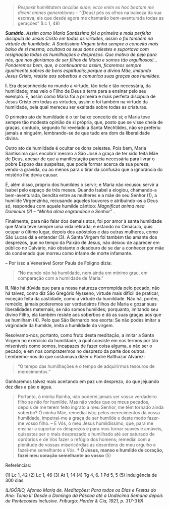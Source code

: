 > *Respexit humilitatem ancillae suae; ecce enim ex hoc beatam me dicent omnes generationes* – “(Deus) pôs os olhos na baixeza da sua escrava; eis que desde agora me chamarão bem-aventurada todas as gerações” (Lc 1, 48)

***Sumário.** Assim como Maria Santíssima foi a primeira e mais perfeita discípula de Jesus Cristo em todas as virtudes, assim o foi também na virtude da humildade. A Santíssima Virgem tinha sempre o conceito mais baixo de si mesma, ocultava os seus dons celestes e suportava com resignação todas as humilhações e desprezos. Que motivo de pejo para nós, que nos gloriamos de ser filhos de Maria e somos tão orgulhosos!… Ponderemos bem, que, a continuarmos assim, ficaremos sempre igualmente pobres de bens espirituais; porque a divina Mãe, imitando Jesus Cristo, resiste aos soberbos e comunica suas graças aos humildes.*

**I.** Era desconhecida no mundo a virtude, tão bela e tão necessária, da humildade; mas veio o Filho de Deus à terra para a ensinar pelo seu exemplo. E, assim como Maria foi a primeira e mais perfeita discípula de Jesus Cristo em todas as virtudes, assim o foi também na virtude da humildade, pela qual mereceu ser exaltada sobre todas as criaturas.

O primeiro ato de humildade é o ter baixo conceito de si; e Maria teve sempre tão modesta opinião de si própria, que, posto que se visse cheia de graças, contudo, segundo foi revelado a Santa Mechtildes, não se preferiu jamais a ninguém, lembrando-se de que tudo era dom da liberalidade divina.

Outro ato de humildade é ocultar os dons celestes. Pois bem, Maria Santíssima quis encobrir mesmo a São José a graça de ter sido feita Mãe de Deus, apesar de que a manifestação parecia necessária para livrar o pobre Esposo das suspeitas, que podia formar acerca da sua pureza, vendo-a gravida, ou ao menos para o tirar da confusão que a ignorância do mistério lhe devia causar.

É, além disso, próprio dos humildes o servir; e Maria não recusou servir a Isabel pelo espaço de três meses. Quando Isabel a elogiou, chamando-a bem-aventurada, bendita entre as mulheres e a mãe de seu Senhor (1), a humilde Virgenzinha, recusando aqueles louvores e atribuindo-os a Deus só, respondeu com aquele humilde cântico: *Magnificat anima mea Dominum (2) – “Minha alma engrandece o Senhor”* .

Finalmente, para não falar dos demais atos, foi por amor à santa humildade que Maria teve sempre uma vida retirada; e estando no Cenáculo, quis ocupar o último lugar, depois dos apóstolos e das outras mulheres, como São Lucas dá a entender (3). A Santa Virgem foi também tão amante dos desprezos, que no tempo da Paixão de Jesus, não deixou de aparecer em público no Calvário, não obstante o desdouro de se dar a conhecer por mãe do condenado que morreu como infame de morte infamante.

– Por isso a Venerável Soror Paula de Foligno dizia:

> “No mundo não há humildade, nem ainda em mínimo grau, em comparação com a humildade de Maria.”

**II.** Não há dúvida que para a nossa natureza corrompida pelo pecado, não há talvez, como diz São Gregório Nysseno, virtude mais difícil de praticar, exceção feita da castidade, como a virtude da humildade. Não há, porém, remédio, jamais poderemos ser verdadeiros filhos de Maria e gozar suas liberalidades maternais, se não somos humildes; porquanto, imitando seu divino Filho, ela também resiste aos soberbos e dá as suas graças aos que se humilham (4). Pelo que São Bernardo nos exorta: Se não podes imitar a virgindade da humilde, imita a humildade da virgem.

Resolvamo-nos, portanto, como fruto desta meditação, a imitar a Santa Virgem no exercício da humildade, a qual consiste em nos termos por tão miseráveis como somos, incapazes de fazer coisa alguma, a não ser o pecado; e em nos comprazermos no desprezo da parte dos outros. Lembremo-nos do que costumava dizer o Padre Balthazar Alvarez:

> “O tempo das humilhações é o tempo de adquirirmos tesouros de merecimentos.”

Ganharemos talvez mais aceitando em paz um desprezo, do que jejuando dez dias a pão e água.

> Portanto, ó minha Rainha, não poderei jamais ser vosso verdadeiro filho se não for humilde. Mas não vedes que os meus pecados, depois de me terem feito ingrato a meu Senhor, me têm tornado ainda soberbo? Ó minha Mãe, remediai isto; pelos merecimentos da vossa humildade, impetrai-me a graça de ser humilde e deste modo fazer-me vosso filho. – E Vós, ó meu Jesus humildíssimo, que, para me ensinar a suportar os desprezos e para mos tornar suaves e amáveis, quisestes ser o mais desprezado e humilhado até ser saturado de opróbrios e de Vos fazer o refúgio dos homens; remediai com a plenitude de vossas misericórdias as desordens de meu orgulho e fazei-me semelhante a Vós. **† Ó Jesus, manso e humilde de coração, fazei meu coração semelhante ao vosso** (5)

Referências:

\(1\) Lc 1, 42 (2) Lc 1, 46 (3) At 1, 14 (4) Tg 4, 6. 1 Pd 5, 5 (5) Indulgência de 300 dias

*(LIGÓRIO, Afonso Maria de. Meditações: Para todos os Dias e Festas do Ano: Tomo II: Desde o Domingo da Páscoa até a Undécima Semana depois de Pentecostes inclusive. Friburgo: Herder & Cia, 1921, p. 317-319)*
